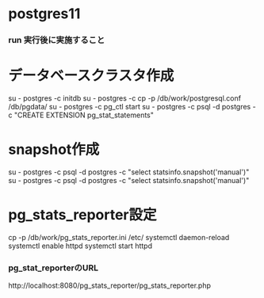 # postgres11

### run 実行後に実施すること
# データベースクラスタ作成
su - postgres -c initdb
su - postgres -c cp -p /db/work/postgresql.conf /db/pgdata/
su - postgres -c pg_ctl start
su - postgres -c psql -d postgres -c "CREATE EXTENSION pg_stat_statements"

# snapshot作成
su - postgres -c psql -d postgres -c "select statsinfo.snapshot('manual')"
su - postgres -c psql -d postgres -c "select statsinfo.snapshot('manual')"

# pg_stats_reporter設定
cp -p /db/work/pg_stats_reporter.ini /etc/
systemctl daemon-reload
systemctl enable httpd
systemctl start httpd

### pg_stat_reporterのURL
http://localhost:8080/pg_stats_reporter/pg_stats_reporter.php
